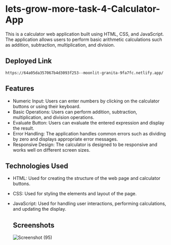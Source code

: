 # lets-grow-more-task-4-Calculator-App
This is a calculator web application built using HTML, CSS, and JavaScript. The application allows users to perform basic arithmetic calculations such as addition, subtraction, multiplication, and division.

## Deployed Link
```
https://64a05da357067b4d3093f253--moonlit-granita-9fa7fc.netlify.app/
```
## Features

- Numeric Input: Users can enter numbers by clicking on the calculator buttons or using their keyboard.
- Basic Operations: Users can perform addition, subtraction, multiplication, and division operations.
- Evaluate Button: Users can evaluate the entered expression and display the result.
- Error Handling: The application handles common errors such as dividing by zero and displays appropriate error messages.
- Responsive Design: The calculator is designed to be responsive and works well on different screen sizes.

## Technologies Used

- HTML: Used for creating the structure of the web page and calculator buttons.
- CSS: Used for styling the elements and layout of the page.
- JavaScript: Used for handling user interactions, performing calculations, and updating the display.

  ## Screenshots
  ![Screenshot (95)](https://github.com/suman527/lets-grow-more-task-4-Calculator-App/assets/109234120/10986db6-8cbe-4f48-aa68-15667f034e77)
